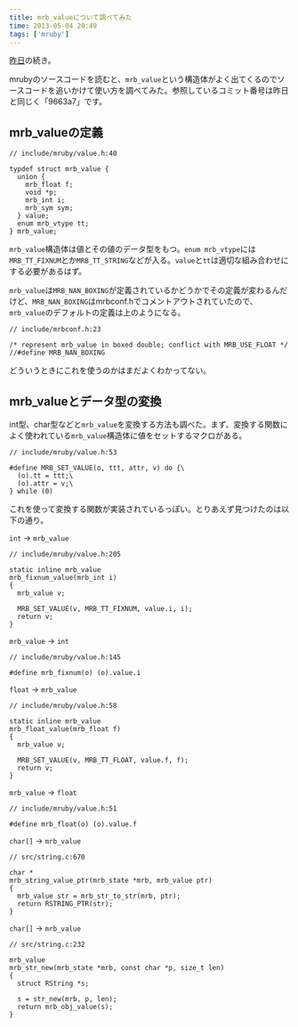 ```yaml
---
title: mrb_valueについて調べてみた
time: 2013-05-04 20:49
tags: ['mruby']
---
```


[昨日](http://naoty.hatenablog.com/entry/2013/05/03/231346)の続き。

mrubyのソースコードを読むと、`mrb_value`という構造体がよく出てくるのでソースコードを追いかけて使い方を調べてみた。参照しているコミット番号は昨日と同じく「9663a7」です。

## mrb\_valueの定義

```
// include/mruby/value.h:40

typdef struct mrb_value {
  union {
    mrb_float f;
    void *p;
    mrb_int i;
    mrb_sym sym;
  } value;
  enum mrb_vtype tt;
} mrb_value;
```

`mrb_value`構造体は値とその値のデータ型をもつ。`enum mrb_vtype`には`MRB_TT_FIXNUM`とか`MRB_TT_STRING`などが入る。`value`と`tt`は適切な組み合わせにする必要があるはず。

`mrb_value`は`MRB_NAN_BOXING`が定義されているかどうかでその定義が変わるんだけど、`MRB_NAN_BOXING`はmrbconf.hでコメントアウトされていたので、`mrb_value`のデフォルトの定義は上のようになる。

```
// include/mrbconf.h:23

/* represent mrb_value in boxed double; conflict with MRB_USE_FLOAT */
//#define MRB_NAN_BOXING
```

どういうときにこれを使うのかはまだよくわかってない。

## mrb\_valueとデータ型の変換

int型、char型などと`mrb_value`を変換する方法も調べた。まず、変換する関数によく使われている`mrb_value`構造体に値をセットするマクロがある。

```
// include/mruby/value.h:53

#define MRB_SET_VALUE(o, ttt, attr, v) do {\
  (o).tt = ttt;\
  (o).attr = v;\
} while (0)
```

これを使って変換する関数が実装されているっぽい。とりあえず見つけたのは以下の通り。

`int` -\> `mrb_value`

```
// include/mruby/value.h:205

static inline mrb_value
mrb_fixnum_value(mrb_int i)
{
  mrb_value v;

  MRB_SET_VALUE(v, MRB_TT_FIXNUM, value.i, i);
  return v;
}
```

`mrb_value` -\> `int`

```
// include/mruby/value.h:145

#define mrb_fixnum(o) (o).value.i
```

`float` -\> `mrb_value`

```
// include/mruby/value.h:58

static inline mrb_value
mrb_float_value(mrb_float f)
{
  mrb_value v;

  MRB_SET_VALUE(v, MRB_TT_FLOAT, value.f, f);
  return v;
}
```

`mrb_value` -\> `float`

```
// include/mruby/value.h:51

#define mrb_float(o) (o).value.f
```

`char[]` -\> `mrb_value`

```
// src/string.c:670

char *
mrb_string_value_ptr(mrb_state *mrb, mrb_value ptr)
{
  mrb_value str = mrb_str_to_str(mrb, ptr);
  return RSTRING_PTR(str);
}
```

`char[]` -\> `mrb_value`

```
// src/string.c:232

mrb_value
mrb_str_new(mrb_state *mrb, const char *p, size_t len)
{
  struct RString *s;

  s = str_new(mrb, p, len);
  return mrb_obj_value(s);
}
```
